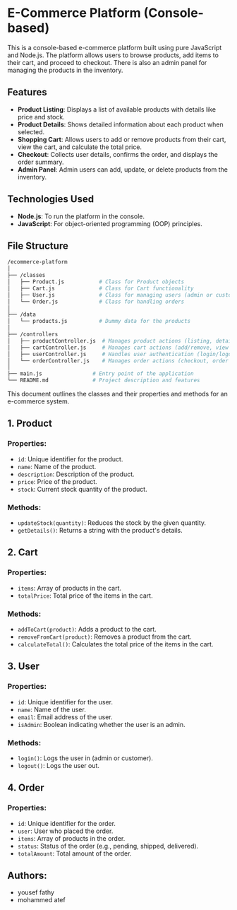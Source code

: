 # E-Commerce Platform (Console-based)

This is a console-based e-commerce platform built using pure JavaScript and Node.js. The platform allows users to browse products, add items to their cart, and proceed to checkout. There is also an admin panel for managing the products in the inventory.

## Features
- **Product Listing**: Displays a list of available products with details like price and stock.
- **Product Details**: Shows detailed information about each product when selected.
- **Shopping Cart**: Allows users to add or remove products from their cart, view the cart, and calculate the total price.
- **Checkout**: Collects user details, confirms the order, and displays the order summary.
- **Admin Panel**: Admin users can add, update, or delete products from the inventory.

## Technologies Used
- **Node.js**: To run the platform in the console.
- **JavaScript**: For object-oriented programming (OOP) principles.

## File Structure

```bash
/ecommerce-platform
│
├── /classes
│   ├── Product.js           # Class for Product objects
│   ├── Cart.js              # Class for Cart functionality
│   ├── User.js              # Class for managing users (admin or customer)
│   └── Order.js             # Class for handling orders
│
├── /data
│   └── products.js          # Dummy data for the products
│
├── /controllers
│   ├── productController.js  # Manages product actions (listing, details)
│   ├── cartController.js     # Manages cart actions (add/remove, view cart)
│   ├── userController.js     # Handles user authentication (login/logout)
│   └── orderController.js    # Manages order actions (checkout, order status)
│
├── main.js                # Entry point of the application
└── README.md              # Project description and features
```

This document outlines the classes and their properties and methods for an e-commerce system.

## 1. Product

### Properties:
- `id`: Unique identifier for the product.
- `name`: Name of the product.
- `description`: Description of the product.
- `price`: Price of the product.
- `stock`: Current stock quantity of the product.

### Methods:
- `updateStock(quantity)`: Reduces the stock by the given quantity.
- `getDetails()`: Returns a string with the product's details.

## 2. Cart

### Properties:
- `items`: Array of products in the cart.
- `totalPrice`: Total price of the items in the cart.

### Methods:
- `addToCart(product)`: Adds a product to the cart.
- `removeFromCart(product)`: Removes a product from the cart.
- `calculateTotal()`: Calculates the total price of the items in the cart.

## 3. User

### Properties:
- `id`: Unique identifier for the user.
- `name`: Name of the user.
- `email`: Email address of the user.
- `isAdmin`: Boolean indicating whether the user is an admin.

### Methods:
- `login()`: Logs the user in (admin or customer).
- `logout()`: Logs the user out.

## 4. Order

### Properties:
- `id`: Unique identifier for the order.
- `user`: User who placed the order.
- `items`: Array of products in the order.
- `status`: Status of the order (e.g., pending, shipped, delivered).
- `totalAmount`: Total amount of the order.

## Authors:

- yousef fathy
- mohammed atef
